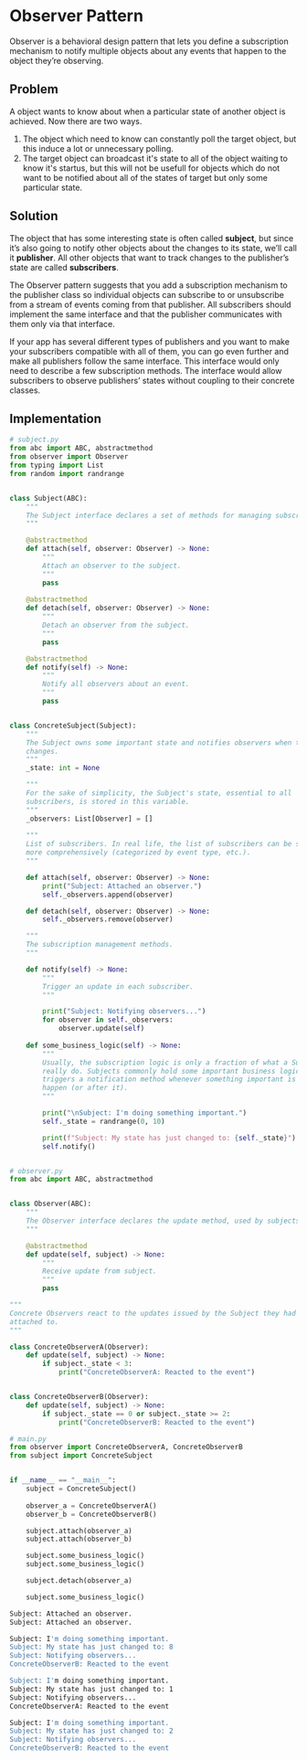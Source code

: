 # Observer Pattern

Observer is a behavioral design pattern that lets you define a subscription mechanism to notify multiple objects about any events that happen to the object they’re observing.


## Problem
A object wants to know about when a particular state of another object is achieved. Now there are two ways.
1. The object which need to know can constantly poll the target object, but this induce a lot or unnecessary polling.
2. The target object can broadcast it's state to all of the object waiting to know it's startus, but this will not be usefull for objects which do not want to be notified about all of the states of target but only some particular state.

## Solution
The object that has some interesting state is often called **subject**, but since it’s also going to notify other objects about the changes to its state, we’ll call it **publisher**. All other objects that want to track changes to the publisher’s state are called **subscribers**.

The Observer pattern suggests that you add a subscription mechanism to the publisher class so individual objects can subscribe to or unsubscribe from a stream of events coming from that publisher. All subscribers should implement the same interface and that the publisher communicates with them only via that interface. 

If your app has several different types of publishers and you want to make your subscribers compatible with all of them, you can go even further and make all publishers follow the same interface. This interface would only need to describe a few subscription methods. The interface would allow subscribers to observe publishers’ states without coupling to their concrete classes.


## Implementation

```python
# subject.py
from abc import ABC, abstractmethod
from observer import Observer
from typing import List
from random import randrange


class Subject(ABC):
	"""
	The Subject interface declares a set of methods for managing subscribers.
	"""

	@abstractmethod
	def attach(self, observer: Observer) -> None:
		"""
		Attach an observer to the subject.
		"""
		pass
	
	@abstractmethod
	def detach(self, observer: Observer) -> None:
		"""
		Detach an observer from the subject.
		"""
		pass

	@abstractmethod
	def notify(self) -> None:
		"""
		Notify all observers about an event.
		"""
		pass


class ConcreteSubject(Subject):
	"""
	The Subject owns some important state and notifies observers when the state
	changes.
	"""
	_state: int = None

	"""
	For the sake of simplicity, the Subject's state, essential to all
	subscribers, is stored in this variable.
	"""
	_observers: List[Observer] = []
	
	"""
	List of subscribers. In real life, the list of subscribers can be stored
	more comprehensively (categorized by event type, etc.).
	"""

	def attach(self, observer: Observer) -> None:
		print("Subject: Attached an observer.")
		self._observers.append(observer)

	def detach(self, observer: Observer) -> None:
		self._observers.remove(observer)

	"""
	The subscription management methods.
	"""

	def notify(self) -> None:
		"""
		Trigger an update in each subscriber.
		"""

		print("Subject: Notifying observers...")
		for observer in self._observers:
			observer.update(self)
	
	def some_business_logic(self) -> None:
		"""
		Usually, the subscription logic is only a fraction of what a Subject can
		really do. Subjects commonly hold some important business logic, that
		triggers a notification method whenever something important is about to
		happen (or after it).
		"""

		print("\nSubject: I'm doing something important.")
		self._state = randrange(0, 10)

		print(f"Subject: My state has just changed to: {self._state}")
		self.notify()


# observer.py
from abc import ABC, abstractmethod


class Observer(ABC):
	"""
	The Observer interface declares the update method, used by subjects.
	"""

	@abstractmethod
	def update(self, subject) -> None:
		"""
		Receive update from subject.
		"""
		pass

"""
Concrete Observers react to the updates issued by the Subject they had been
attached to.
"""

class ConcreteObserverA(Observer):
    def update(self, subject) -> None:
        if subject._state < 3:
            print("ConcreteObserverA: Reacted to the event")


class ConcreteObserverB(Observer):
    def update(self, subject) -> None:
        if subject._state == 0 or subject._state >= 2:
            print("ConcreteObserverB: Reacted to the event")

# main.py
from observer import ConcreteObserverA, ConcreteObserverB
from subject import ConcreteSubject


if __name__ == "__main__":
	subject = ConcreteSubject()
	
	observer_a = ConcreteObserverA()
	observer_b = ConcreteObserverB()

	subject.attach(observer_a)
	subject.attach(observer_b)

	subject.some_business_logic()
	subject.some_business_logic()

	subject.detach(observer_a)

	subject.some_business_logic()
```
```bash
Subject: Attached an observer.
Subject: Attached an observer.

Subject: I'm doing something important.
Subject: My state has just changed to: 8
Subject: Notifying observers...
ConcreteObserverB: Reacted to the event

Subject: I'm doing something important.
Subject: My state has just changed to: 1
Subject: Notifying observers...
ConcreteObserverA: Reacted to the event

Subject: I'm doing something important.
Subject: My state has just changed to: 2
Subject: Notifying observers...
ConcreteObserverB: Reacted to the event
```
